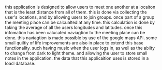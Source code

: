 this application is designed to allow users to meet one another at a locaiton that is the least distance from all of them.
this is done via collecting the user's locations, and by allowing users to join groups.
once part of a group the meeting place can be calcualted at any time. 
this calculation is done by taking the average of all the users longitudes and latitudes.
once this infomation has been calucated naviagtion to the meeting place can be done.
this naviagtion is made possible by use of the google maps API.
some small quiltiy of life improvements are also in place to extend this base functionality.
such having music when the user logs in, as well as the abilty to change from dark to light theme.
and allowing the user to store small notes in the appilcation.
the data that this applicaition uses is stored in a loacl database.